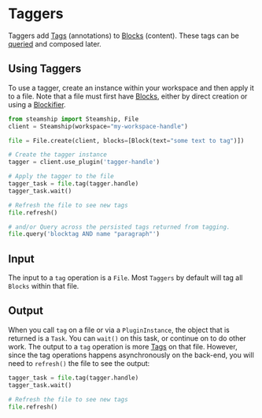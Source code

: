 <a id="taggers"></a>

# Taggers

Taggers add [Tags](/taggers/../../../data/tags.md#tags) (annotations) to [Blocks](/taggers/../../../data/blocks.md#blocks) (content). These tags can be [queried](/taggers/../../../data/queries/index.md#queries) and composed later.

## Using Taggers

To use a tagger, create an instance within your workspace and then apply it to a file.
Note that a file must first have [Blocks](/taggers/../../../data/blocks.md#blocks), either by direct creation or using a [Blockifier](/taggers/../blockifiers/index.md#blockifiers).

```python
from steamship import Steamship, File
client = Steamship(workspace="my-workspace-handle")

file = File.create(client, blocks=[Block(text="some text to tag")])

# Create the tagger instance
tagger = client.use_plugin('tagger-handle')

# Apply the tagger to the file
tagger_task = file.tag(tagger.handle)
tagger_task.wait()

# Refresh the file to see new tags
file.refresh()

# and/or Query across the persisted tags returned from tagging.
file.query('blocktag AND name "paragraph"')
```

## Input

The input to a `tag` operation is a `File`.  Most `Taggers` by default will tag all `Blocks` within that file.

## Output

When you call `tag` on a file or via a `PluginInstance`, the object that is returned is a `Task`. You can `wait()` on
this task, or continue on to do other work.
The output to a `tag` operation is more [Tags](/taggers/../../../data/tags.md#tags) on that file. However, since the tag operations happens asynchronously on the back-end, you will
need to `refresh()` the file to see the output:

```python
tagger_task = file.tag(tagger.handle)
tagger_task.wait()

# Refresh the file to see new tags
file.refresh()
```

